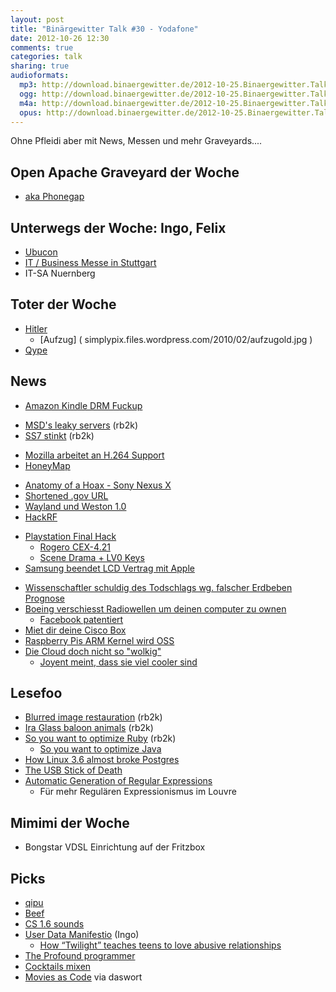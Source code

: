 ```yaml
---
layout: post
title: "Binärgewitter Talk #30 - Yodafone"
date: 2012-10-26 12:30
comments: true
categories: talk
sharing: true
audioformats:
  mp3: http://download.binaergewitter.de/2012-10-25.Binaergewitter.Talk.30.mp3
  ogg: http://download.binaergewitter.de/2012-10-25.Binaergewitter.Talk.30.ogg
  m4a: http://download.binaergewitter.de/2012-10-25.Binaergewitter.Talk.30.m4a
  opus: http://download.binaergewitter.de/2012-10-25.Binaergewitter.Talk.30.opus
---
```

Ohne Pfleidi aber mit News, Messen und mehr Graveyards....

## Open Apache Graveyard der Woche
* [aka Phonegap](http://www.pro-linux.de/news/1/19022/cordovaphonegap-wird-top-level-projekt-von-apache.html )

## Unterwegs der Woche: Ingo, Felix
* [Ubucon](http://ubucon.de )
* [IT / Business Messe in Stuttgart](http://www.messe-stuttgart.de/it-business/ )
* IT-SA Nuernberg

## Toter der Woche
* [Hitler]( https://fragdenstaat.de/anfrage/erste-durchfuhrungsverordnung-zum-heilpraktikergesetz/ )
    - [Aufzug] ( simplypix.files.wordpress.com/2010/02/aufzugold.jpg )
* [Qype](http://qype.de )

## News

- [Amazon Kindle DRM Fuckup]( http://www.bekkelund.net/2012/10/22/outlawed-by-amazon-drm/ )
* [MSD's leaky servers]( http://publicaddress.net/onpoint/msds-leaky-servers/ ) (rb2k)
* [SS7 stinkt]( http://www.scmagazine.com.au/News/318935,lone-packet-cripples-telco-networks.aspx ) (rb2k)
- [Mozilla arbeitet an H.264 Support]( http://www.golem.de/news/desktop-mozilla-arbeitet-an-h-264-unterstuetzung-fuer-firefox-1210-95271.html )
- [HoneyMap]( http://map.honeynet.org/ )
* [Anatomy of a Hoax - Sony Nexus X]( http://anatomyofahoax.tumblr.com/ )
* [Shortened .gov URL]( http://yro.slashdot.org/story/12/10/21/0720241/spammers-using-shortened-gov-urls )
* [Wayland und Weston 1.0]( http://www.pro-linux.de/news/1/19027/wayland-und-weston-10-erschienen.html )
* [HackRF]( http://www.forbes.com/sites/andygreenberg/2012/10/19/darpa-funded-radio-hackrf-aims-to-be-a-300-wireless-swiss-army-knife-for-hackers/ )
- [Playstation Final Hack](http://www.heise.de/newsticker/meldung/PlayStation-3-angeblich-final-gehackt-1736203.html )
    * [Rogero CEX-4.21]( http://www.tortuga-cove.com/forums/viewtopic.php?t=3636&p=8516#p8516 )
    * [Scene Drama + LV0 Keys]( http://pastie.org/private/bevpt5jf9kdjg3vrrv05w )
- [Samsung beendet LCD Vertrag mit Apple]( http://hardware.slashdot.org/story/12/10/22/1757207/samsung-terminates-lcd-contract-with-apple )
* [Wissenschaftler schuldig des Todschlags wg. falscher Erdbeben Prognose]( http://science.slashdot.org/story/12/10/22/1634219/scientists-who-failed-to-warn-of-quake-found-guilty-of-manslaughter )
* [Boeing verschiesst Radiowellen um deinen computer zu ownen]( http://tech.slashdot.org/story/12/10/24/1341232/boeings-champ-missile-uses-radio-waves-to-remotely-disable-pcs )
    - [Facebook patentiert ]( yro.slashdot.org/story/12/10/24/2226209/facebook-patents-pokes-per-minute-limits )
* [Miet dir deine Cisco Box]( http://arstechnica.com/security/2012/10/cisco-machine-gets-listed-by-blackhat-org-that-rents-out-hacked-pcs/ )
* [Raspberry Pis ARM Kernel wird OSS]( http://hardware.slashdot.org/story/12/10/23/2342201/arm-code-for-raspberry-pi-goes-open-source-video )
* [Die Cloud doch nicht so "wolkig"]( http://arstechnica.com/information-technology/2012/10/amazon-web-services-outage-once-again-shows-reality-behind-the-cloud/ )
    * [Joyent meint, dass sie viel cooler sind]( http://news.ycombinator.net/item?id=4687184 )

## Lesefoo

* [Blurred image restauration]( http://yuzhikov.com/articles/BlurredImagesRestoration1.htm ) (rb2k)
* [Ira Glass baloon animals]( http://rookiemag.com/2012/10/ira-glass-balloon-animals/ ) (rb2k)
* [So you want to optimize Ruby]( http://blog.headius.com/2012/10/so-you-want-to-optimize-ruby.html ) (rb2k)
    - [So you want to optimize Java]( http://forums.bukkit.org/threads/optimize-java-for-minecraft-in-a-extreme-way-p-need-feedback-thx-i-am-back.25994/ )
* [How Linux 3.6 almost broke Postgres]( http://lwn.net/Articles/518329/ )
* [The USB Stick of Death]( http://j00ru.vexillium.org/?p=1272 )
* [Automatic Generation of Regular Expressions]( http://news.ycombinator.net/item?id=4682545 )
    * Für mehr Regulären Expressionismus im Louvre

## Mimimi der Woche
* Bongstar VDSL Einrichtung auf der Fritzbox

## Picks

* [qipu]( http://qipu.de )
* [Beef]( http://www.bindshell.net/tools/beef.html )
* [CS 1.6 sounds]( http://www.ebaumsworld.com/flash/play/80986704/ )
* [User Data Manifestio]( http://userdatamanifesto.org/ ) (Ingo)
    * [How “Twilight” teaches teens to love abusive relationships]( http://www.psychologytoday.com/blog/psychologist-the-movies/201111/relationship-violence-in-twilight )
* [The Profound programmer]( http://theprofoundprogrammer.com/ )
* [Cocktails mixen]( i.imgur.com/7OTTZ.jpg )
* [Movies as Code](http://moviesascode.net/ ) via daswort
